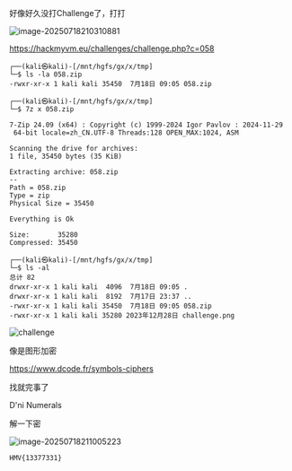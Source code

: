 好像好久没打Challenge了，打打

![image-20250718210310881](https://7r1UMPHK.github.io/image/20250718210319612.webp)

https://hackmyvm.eu/challenges/challenge.php?c=058

```
┌──(kali㉿kali)-[/mnt/hgfs/gx/x/tmp]
└─$ ls -la 058.zip      
-rwxr-xr-x 1 kali kali 35450  7月18日 09:05 058.zip
                                                                                                                                                                                  
┌──(kali㉿kali)-[/mnt/hgfs/gx/x/tmp]
└─$ 7z x 058.zip                      

7-Zip 24.09 (x64) : Copyright (c) 1999-2024 Igor Pavlov : 2024-11-29
 64-bit locale=zh_CN.UTF-8 Threads:128 OPEN_MAX:1024, ASM

Scanning the drive for archives:
1 file, 35450 bytes (35 KiB)

Extracting archive: 058.zip
--
Path = 058.zip
Type = zip
Physical Size = 35450

Everything is Ok

Size:       35280
Compressed: 35450
                                                                                                                                                                                  
┌──(kali㉿kali)-[/mnt/hgfs/gx/x/tmp]
└─$ ls -al        
总计 82
drwxr-xr-x 1 kali kali  4096  7月18日 09:05 .
drwxr-xr-x 1 kali kali  8192  7月17日 23:37 ..
-rwxr-xr-x 1 kali kali 35450  7月18日 09:05 058.zip
-rwxr-xr-x 1 kali kali 35280 2023年12月28日 challenge.png
```

![challenge](https://7r1UMPHK.github.io/image/20250718210626732.webp)

像是图形加密

https://www.dcode.fr/symbols-ciphers

找就完事了

D'ni Numerals

解一下密

![image-20250718211005223](https://7r1UMPHK.github.io/image/20250718211005590.webp)

```
HMV{13377331}
```

